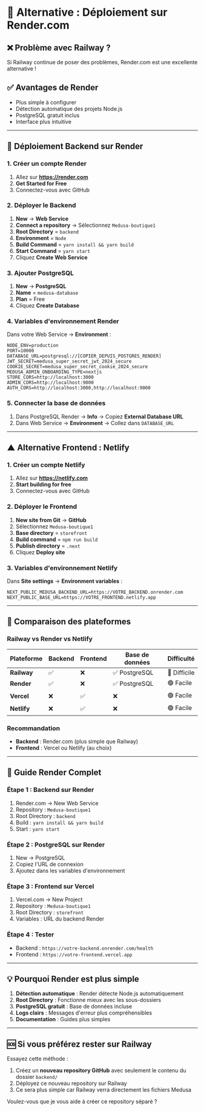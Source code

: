 # 🚀 Alternative : Déploiement sur Render.com

## ❌ Problème avec Railway ?
Si Railway continue de poser des problèmes, Render.com est une excellente alternative !

## ✅ Avantages de Render
- Plus simple à configurer
- Détection automatique des projets Node.js
- PostgreSQL gratuit inclus
- Interface plus intuitive

---

## 🔧 **Déploiement Backend sur Render**

### 1. Créer un compte Render
1. Allez sur **https://render.com**
2. **Get Started for Free**
3. Connectez-vous avec GitHub

### 2. Déployer le Backend
1. **New** → **Web Service**
2. **Connect a repository** → Sélectionnez `Medusa-boutique1`
3. **Root Directory** = `backend`
4. **Environment** = `Node`
5. **Build Command** = `yarn install && yarn build`
6. **Start Command** = `yarn start`
7. Cliquez **Create Web Service**

### 3. Ajouter PostgreSQL
1. **New** → **PostgreSQL**
2. **Name** = `medusa-database`
3. **Plan** = Free
4. Cliquez **Create Database**

### 4. Variables d'environnement Render
Dans votre Web Service → **Environment** :

```env
NODE_ENV=production
PORT=10000
DATABASE_URL=postgresql://[COPIER_DEPUIS_POSTGRES_RENDER]
JWT_SECRET=medusa_super_secret_jwt_2024_secure
COOKIE_SECRET=medusa_super_secret_cookie_2024_secure
MEDUSA_ADMIN_ONBOARDING_TYPE=nextjs
STORE_CORS=http://localhost:3000
ADMIN_CORS=http://localhost:9000
AUTH_CORS=http://localhost:3000,http://localhost:9000
```

### 5. Connecter la base de données
1. Dans PostgreSQL Render → **Info** → Copiez **External Database URL**
2. Dans Web Service → **Environment** → Collez dans `DATABASE_URL`

---

## ▲ **Alternative Frontend : Netlify**

### 1. Créer un compte Netlify
1. Allez sur **https://netlify.com**
2. **Start building for free**
3. Connectez-vous avec GitHub

### 2. Déployer le Frontend
1. **New site from Git** → **GitHub**
2. Sélectionnez `Medusa-boutique1`
3. **Base directory** = `storefront`
4. **Build command** = `npm run build`
5. **Publish directory** = `.next`
6. Cliquez **Deploy site**

### 3. Variables d'environnement Netlify
Dans **Site settings** → **Environment variables** :

```env
NEXT_PUBLIC_MEDUSA_BACKEND_URL=https://VOTRE_BACKEND.onrender.com
NEXT_PUBLIC_BASE_URL=https://VOTRE_FRONTEND.netlify.app
```

---

## 🎯 **Comparaison des plateformes**

### Railway vs Render vs Netlify

| Plateforme | Backend | Frontend | Base de données | Difficulté |
|------------|---------|----------|-----------------|------------|
| **Railway** | ✅ | ❌ | ✅ PostgreSQL | 🔴 Difficile |
| **Render** | ✅ | ❌ | ✅ PostgreSQL | 🟢 Facile |
| **Vercel** | ❌ | ✅ | ❌ | 🟢 Facile |
| **Netlify** | ❌ | ✅ | ❌ | 🟢 Facile |

### Recommandation
- **Backend** : Render.com (plus simple que Railway)
- **Frontend** : Vercel ou Netlify (au choix)

---

## 🚀 **Guide Render Complet**

### Étape 1 : Backend sur Render
1. Render.com → New Web Service
2. Repository : `Medusa-boutique1`
3. Root Directory : `backend`
4. Build : `yarn install && yarn build`
5. Start : `yarn start`

### Étape 2 : PostgreSQL sur Render
1. New → PostgreSQL
2. Copiez l'URL de connexion
3. Ajoutez dans les variables d'environnement

### Étape 3 : Frontend sur Vercel
1. Vercel.com → New Project
2. Repository : `Medusa-boutique1`
3. Root Directory : `storefront`
4. Variables : URL du backend Render

### Étape 4 : Tester
- Backend : `https://votre-backend.onrender.com/health`
- Frontend : `https://votre-frontend.vercel.app`

---

## 💡 **Pourquoi Render est plus simple**

1. **Détection automatique** : Render détecte Node.js automatiquement
2. **Root Directory** : Fonctionne mieux avec les sous-dossiers
3. **PostgreSQL gratuit** : Base de données incluse
4. **Logs clairs** : Messages d'erreur plus compréhensibles
5. **Documentation** : Guides plus simples

---

## 🆘 **Si vous préférez rester sur Railway**

Essayez cette méthode :
1. Créez un **nouveau repository GitHub** avec seulement le contenu du dossier `backend/`
2. Déployez ce nouveau repository sur Railway
3. Ce sera plus simple car Railway verra directement les fichiers Medusa

Voulez-vous que je vous aide à créer ce repository séparé ?

